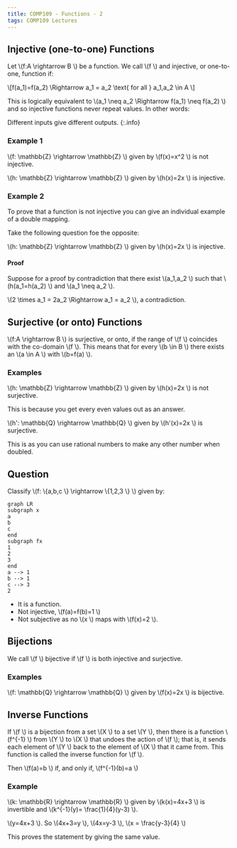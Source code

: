 ```yaml
---
title: COMP109 - Functions - 2
tags: COMP109 Lectures
---
```

## Injective (one-to-one) Functions
Let  \\(f:A \\rightarrow B \\) be a function. We call  \\(f \\) and injective, or one-to-one, function if:

 \\[f(a_1)=f(a_2) \\Rightarrow a_1 = a_2  \\text{ for all } a_1,a_2 \\in A \\]

This is logically equivalent to  \\(a_1 \\neq a_2  \\Rightarrow f(a_1)  \\neq f(a_2) \\) and so injective functions never repeat values. In other words:

Different inputs give different outputs.
{:.info}

### Example 1
 \\(f: \\mathbb{Z} \\rightarrow  \\mathbb{Z} \\) given by  \\(f(x)=x^2 \\) is not injective.

 \\(h: \\mathbb{Z} \\rightarrow  \\mathbb{Z} \\) given by  \\(h(x)=2x \\) is injective.

### Example 2
To prove that a function is not injective you can give an individual example of a double mapping.

Take the following question foe the opposite:

 \\(h: \\mathbb{Z} \\rightarrow  \\mathbb{Z} \\) given by  \\(h(x)=2x \\) is injective.

#### Proof
Suppose for a proof by contradiction that there exist  \\(a_1,a_2 \\) such that  \\(h(a_1=h(a_2) \\) and  \\(a_1 \\neq a_2 \\).

 \\(2 \\times a_1 = 2a_2  \\Rightarrow a_1 = a_2 \\), a contradiction.

## Surjective (or onto) Functions
 \\(f:A \\rightarrow B \\) is surjective, or onto, if the range of  \\(f \\) coincides with the co-domain  \\(f \\). This means that for every  \\(b \\in B \\) there exists an  \\(a \\in A \\) with  \\(b=f(a) \\).

### Examples
 \\(h: \\mathbb{Z} \\rightarrow  \\mathbb{Z} \\) given by  \\(h(x)=2x \\) is not surjective.

This is because you get every even values out as an answer.

 \\(h': \\mathbb{Q} \\rightarrow  \\mathbb{Q} \\) given by  \\(h'(x)=2x \\) is surjective.

This is as you can use rational numbers to make any other number when doubled.

## Question
Classify  \\(f: \\{a,b,c \\} \\rightarrow \\{1,2,3 \\} \\) given by:

```mermaid
graph LR
subgraph x
a
b
c
end
subgraph fx
1
2
3
end
a --> 1
b --> 1
c --> 3
2
```

* It is a function.
* Not injective,  \\(f(a)=f(b)=1 \\)
* Not subjective as no  \\(x \\) maps with  \\(f(x)=2 \\).

## Bijections
We call  \\(f \\) bijective if  \\(f \\) is both injective and surjective.

### Examples
 \\(f: \\mathbb{Q} \\rightarrow  \\mathbb{Q} \\) given by  \\(f(x)=2x \\) is bijective.

## Inverse Functions
If  \\(f \\) is a bijection from a set  \\(X \\) to a set  \\(Y \\), then there is a function  \\(f^{-1} \\) from  \\(Y \\) to  \\(X \\) that undoes the action of  \\(f \\); that is, it sends each element of  \\(Y \\) back to the element of  \\(X \\) that it came from. This function is called the inverse function for  \\(f \\).

Then  \\(f(a)=b \\) if, and only if,  \\(f^{-1}(b)=a \\)

### Example
 \\(k: \\mathbb{R} \\rightarrow  \\mathbb{R} \\) given by  \\(k(x)=4x+3 \\) is invertible and  \\(k^{-1}(y)= \\frac{1}{4}(y-3) \\). 

 \\(y=4x+3 \\). So  \\(4x+3=y \\),  \\(4x=y-3 \\),  \\(x =  \\frac{y-3}{4} \\)

This proves the statement by giving the same value.
